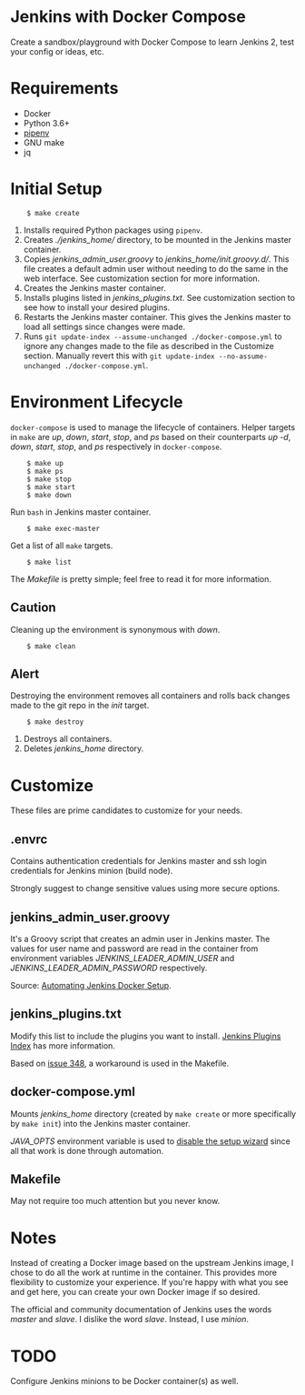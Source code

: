 # Jenkins with Docker Compose

Create a sandbox/playground with Docker Compose to learn Jenkins 2, test your
config or ideas, etc.

# Requirements

* Docker
* Python 3.6+
* [pipenv](https://docs.pipenv.org/)
* GNU make
* jq

# Initial Setup

        $ make create

1. Installs required Python packages using ``pipenv``.
2. Creates *./jenkins_home/* directory, to be mounted in the Jenkins master container.
3. Copies *jenkins_admin_user.groovy* to *jenkins_home/init.groovy.d/*. This file creates a default admin user without needing to do the same in the web interface. See customization section for more information.
4. Creates the Jenkins master container.
5. Installs plugins listed in *jenkins_plugins.txt*. See customization section to see how to install your desired plugins.
6. Restarts the Jenkins master container. This gives the Jenkins master to load all settings since changes were made.
7. Runs ``git update-index --assume-unchanged ./docker-compose.yml`` to ignore any changes made to the file as described in the Customize section. Manually revert this with ``git update-index --no-assume-unchanged ./docker-compose.yml``.

# Environment Lifecycle

``docker-compose`` is used to manage the lifecycle of containers. Helper
targets in ``make`` are *up*, *down*, *start*, *stop*, and *ps* based on their
counterparts *up -d*, *down*, *start*, *stop*, and *ps* respectively in
``docker-compose``.

        $ make up
        $ make ps
        $ make stop
        $ make start
        $ make down

Run ``bash`` in Jenkins master container.

        $ make exec-master

Get a list of all ``make`` targets.

        $ make list

The *Makefile* is pretty simple; feel free to read it for more information.

## Caution

Cleaning up the environment is synonymous with *down*.

        $ make clean

## Alert

Destroying the environment removes all containers and rolls back changes made
to the git repo in the *init* target.

        $ make destroy

1. Destroys all containers.
2. Deletes *jenkins_home* directory.

# Customize

These files are prime candidates to customize for your needs.

## .envrc

Contains authentication credentials for Jenkins master and ssh login
credentials for Jenkins minion (build node).

Strongly suggest to change sensitive values using more secure options.

## jenkins_admin_user.groovy

It's a Groovy script that creates an admin user in Jenkins master. The values
for user name and password are read in the container from environment variables
*JENKINS_LEADER_ADMIN_USER* and *JENKINS_LEADER_ADMIN_PASSWORD* respectively.

Source:
[Automating Jenkins Docker Setup](https://technologyconversations.com/2017/06/16/automating-jenkins-docker-setup/).

## jenkins_plugins.txt

Modify this list to include the plugins you want to install.
[Jenkins Plugins Index](https://plugins.jenkins.io) has more information.

Based on [issue 348](https://github.com/jenkinsci/docker/issues/348), a
workaround is used in the Makefile.

## docker-compose.yml

Mounts *jenkins_home* directory (created by ``make create`` or more
specifically by ``make init``) into the Jenkins master container.

*JAVA_OPTS* environment variable is used to
[disable the setup wizard](https://groups.google.com/d/msg/jenkinsci-users/Pb4QZVc2-f0/PJnKcbieBgAJ)
since all that work is done through automation.

## Makefile

May not require too much attention but you never know.

# Notes

Instead of creating a Docker image based on the upstream Jenkins image, I chose
to do all the work at runtime in the container. This provides more flexibility
to customize your experience. If you're happy with what you see and get here,
you can create your own Docker image if so desired.

The official and community documentation of Jenkins uses the words *master* and
*slave*. I dislike the word *slave*. Instead, I use *minion*.

# TODO

Configure Jenkins minions to be Docker container(s) as well.
